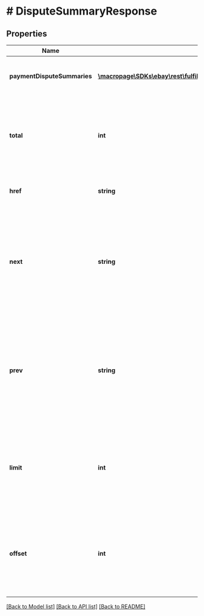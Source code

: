 # # DisputeSummaryResponse

## Properties

Name | Type | Description | Notes
------------ | ------------- | ------------- | -------------
**paymentDisputeSummaries** | [**\macropage\SDKs\ebay\rest\fulfillment\Model\PaymentDisputeSummary[]**](PaymentDisputeSummary.md) | Each payment dispute that matches the input criteria is returned under this array. If no payment disputes are found, an empty array is returned. | [optional] 
**total** | **int** | This integer value is the total number of payment disputes that matched the input criteria. If the total number of entries exceeds the value that was set for limit in the request payload, you will have to make multiple API calls to see all pages of the results set. This field is returned even if it is 0. | [optional] 
**href** | **string** | The URI of the getPaymentDisputeSummaries call request that produced the current page of the result set. | [optional] 
**next** | **string** | The getPaymentDisputeSummaries call URI to use if you wish to view the next page of the result set. For example, the following URI returns records 11 thru 20 from the collection of payment disputes: path/payment_dispute_summary?limit&#x3D;10&amp;amp;offset&#x3D;10 This field is only returned if there is a next page of results to view based on the current input criteria. | [optional] 
**prev** | **string** | The getPaymentDisputeSummaries call URI to use if you wish to view the previous page of the result set. For example, the following URI returns records 1 thru 10 from the collection of payment disputes: path/payment_dispute_summary?limit&#x3D;10&amp;amp;offset&#x3D;0 This field is only returned if there is a previous page of results to view based on the current input criteria. | [optional] 
**limit** | **int** | This value shows the maximum number of payment disputes that will appear on one page of the result set. The limit value can be passed in as a query parameter in the request, or if it is not used, it defaults to 200. If the value in the total field exceeds this limit value, there are multiple pages in the current result set. Min: 1; Max: 200; Default: 200 | [optional] 
**offset** | **int** | This integer value indicates the number of payment disputes skipped before listing the first payment dispute from the result set. The offset value can be passed in as a query parameter in the request, or if it is not used, it defaults to 0 and the first payment dispute of the result set is shown at the top of the response. | [optional] 

[[Back to Model list]](../../README.md#documentation-for-models) [[Back to API list]](../../README.md#documentation-for-api-endpoints) [[Back to README]](../../README.md)


